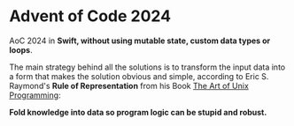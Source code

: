 # Advent of Code 2024

AoC 2024 in **Swift, without using mutable state, custom data types or loops**. 

The main strategy behind all the solutions is to transform the input data into a form that makes the solution obvious and simple, according to Eric S. Raymond's **Rule of Representation** from his Book [The Art of Unix Programming](http://www.catb.org/esr/writings/taoup/html/ch01s06.html#id2878263):

**Fold knowledge into data so program logic can be stupid and robust.**
